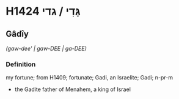 # H1424 גָּדִי / גדי

## Gâdîy

_(gaw-dee' | ɡaw-DEE | ɡa-DEE)_

### Definition

my fortune; from H1409; fortunate; Gadi, an Israelite; Gadi; n-pr-m

- the Gadite father of Menahem, a king of Israel
